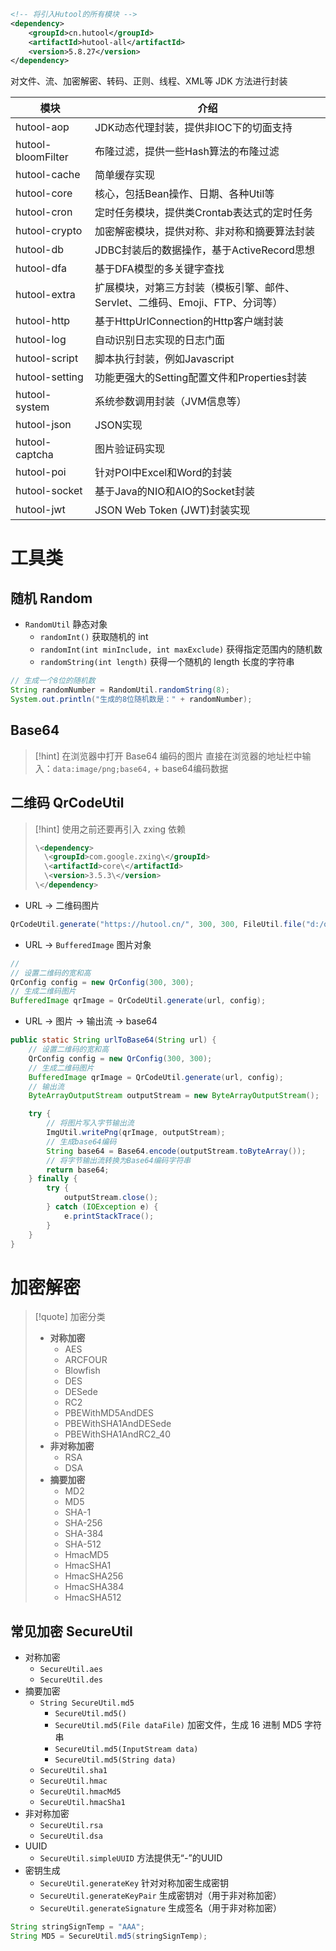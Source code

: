 ```xml
<!-- 将引入Hutool的所有模块 -->
<dependency>
    <groupId>cn.hutool</groupId>
    <artifactId>hutool-all</artifactId>
    <version>5.8.27</version>
</dependency>
```

对文件、流、加密解密、转码、正则、线程、XML等 JDK 方法进行封装

|模块|介绍|
|---|---|
|hutool-aop|JDK动态代理封装，提供非IOC下的切面支持|
|hutool-bloomFilter|布隆过滤，提供一些Hash算法的布隆过滤|
|hutool-cache|简单缓存实现|
|hutool-core|核心，包括Bean操作、日期、各种Util等|
|hutool-cron|定时任务模块，提供类Crontab表达式的定时任务|
|hutool-crypto|加密解密模块，提供对称、非对称和摘要算法封装|
|hutool-db|JDBC封装后的数据操作，基于ActiveRecord思想|
|hutool-dfa|基于DFA模型的多关键字查找|
|hutool-extra|扩展模块，对第三方封装（模板引擎、邮件、Servlet、二维码、Emoji、FTP、分词等）|
|hutool-http|基于HttpUrlConnection的Http客户端封装|
|hutool-log|自动识别日志实现的日志门面|
|hutool-script|脚本执行封装，例如Javascript|
|hutool-setting|功能更强大的Setting配置文件和Properties封装|
|hutool-system|系统参数调用封装（JVM信息等）|
|hutool-json|JSON实现|
|hutool-captcha|图片验证码实现|
|hutool-poi|针对POI中Excel和Word的封装|
|hutool-socket|基于Java的NIO和AIO的Socket封装|
|hutool-jwt|JSON Web Token (JWT)封装实现|

# 工具类
## 随机 Random
- `RandomUtil` 静态对象
	- `randomInt()` 获取随机的 int
	- `randomInt(int minInclude, int maxExclude)` 获得指定范围内的随机数
	- `randomString(int length)` 获得一个随机的 length 长度的字符串

```java
// 生成一个8位的随机数
String randomNumber = RandomUtil.randomString(8);
System.out.println("生成的8位随机数是：" + randomNumber);
```

## Base64
>[!hint] 在浏览器中打开 Base64 编码的图片
>直接在浏览器的地址栏中输入：`data:image/png;base64,` + base64编码数据


## 二维码 QrCodeUtil
>[!hint] 使用之前还要再引入 zxing 依赖
> ```xml
> \<dependency>
> 	\<groupId>com.google.zxing\</groupId>
> 	\<artifactId>core\</artifactId>
> 	\<version>3.5.3\</version>
> \</dependency>
> ```

- URL -> 二维码图片
```java
QrCodeUtil.generate("https://hutool.cn/", 300, 300, FileUtil.file("d:/qrcode.jpg"));
```

- URL -> `BufferedImage` 图片对象
```java
// 
// 设置二维码的宽和高
QrConfig config = new QrConfig(300, 300);
// 生成二维码图片
BufferedImage qrImage = QrCodeUtil.generate(url, config);
```


- URL -> 图片 -> 输出流 -> base64
```java
public static String urlToBase64(String url) {
	// 设置二维码的宽和高
	QrConfig config = new QrConfig(300, 300);
	// 生成二维码图片
	BufferedImage qrImage = QrCodeUtil.generate(url, config);
	// 输出流
	ByteArrayOutputStream outputStream = new ByteArrayOutputStream();

	try {
		// 将图片写入字节输出流
		ImgUtil.writePng(qrImage, outputStream);
		// 生成base64编码
		String base64 = Base64.encode(outputStream.toByteArray());
		// 将字节输出流转换为Base64编码字符串
		return base64;
	} finally {
		try {
			outputStream.close();
		} catch (IOException e) {
			e.printStackTrace();
		}
	}
}
```


# 加密解密
>[!quote] 加密分类
>- **对称加密**
> 	- AES
> 	- ARCFOUR
> 	- Blowfish
> 	- DES
> 	- DESede
> 	- RC2
> 	- PBEWithMD5AndDES
> 	- PBEWithSHA1AndDESede
> 	- PBEWithSHA1AndRC2_40
> - **非对称加密**
> 	- RSA
> 	- DSA
> - **摘要加密**
> 	- MD2
> 	- MD5
> 	- SHA-1
> 	- SHA-256
> 	- SHA-384
> 	- SHA-512
> 	- HmacMD5
> 	- HmacSHA1
> 	- HmacSHA256
> 	- HmacSHA384
> 	- HmacSHA512

## 常见加密 SecureUtil
- 对称加密
	- `SecureUtil.aes`
	- `SecureUtil.des`
- 摘要加密
	- `String SecureUtil.md5`
		- `SecureUtil.md5()`
		- `SecureUtil.md5(File dataFile)` 加密文件，生成 16 进制 MD5 字符串
		- `SecureUtil.md5(InputStream data)`
		- `SecureUtil.md5(String data)`
	- `SecureUtil.sha1`
	- `SecureUtil.hmac`
	- `SecureUtil.hmacMd5`
	- `SecureUtil.hmacSha1`
- 非对称加密
	- `SecureUtil.rsa`
	- `SecureUtil.dsa`
- UUID
	- `SecureUtil.simpleUUID` 方法提供无“-”的UUID
- 密钥生成
	- `SecureUtil.generateKey` 针对对称加密生成密钥
	- `SecureUtil.generateKeyPair` 生成密钥对（用于非对称加密）
	- `SecureUtil.generateSignature` 生成签名（用于非对称加密）

```java
String stringSignTemp = "AAA";  
String MD5 = SecureUtil.md5(stringSignTemp);
```




